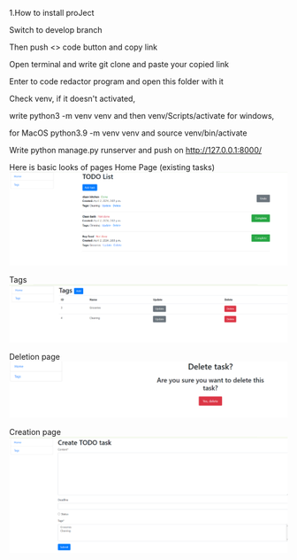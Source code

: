 1.How to install proJect

Switch to develop branch

Then push <> code button and copy link

Open terminal and write git clone and paste your copied link

Enter to code redactor program and open this folder with it

Check venv, if it doesn't activated,

write python3 -m venv venv and then venv/Scripts/activate for windows,

for MacOS python3.9 -m venv venv and source venv/bin/activate

Write python manage.py runserver and push on http://127.0.0.1:8000/

Here is basic looks of pages
Home Page (existing tasks)
![Home page](pages/home_page(tasks).png)

Tags 
![Tags](pages/tags_view.png)

Deletion page
![Delete](pages/deletion_page.png)

Creation page
![Create](pages/creation_page.png)


